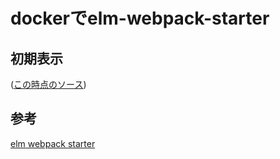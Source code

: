 # dockerでelm-webpack-starter

## 初期表示

([この時点のソース](https://github.com/hibohiboo/develop/blob/59b5b757320cd17dbbf1f3d8190a902354fc2d89/tutorial/lesson/elm-webpack-starter/))

## 参考

[elm webpack starter][*1]

[*1]:https://github.com/simonh1000/elm-webpack-starter/blob/master/package.json
